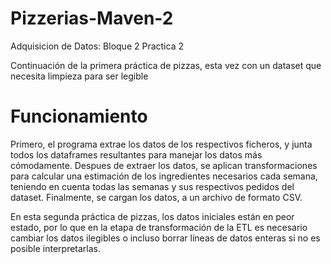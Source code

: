 # Pizzerias-Maven-2
Adquisicion de Datos:    Bloque 2 Practica 2

Continuación de la primera práctica de pizzas, esta vez con un dataset que necesita limpieza para ser legible

# Funcionamiento
Primero, el programa extrae los datos de los respectivos ficheros, y junta todos los dataframes resultantes para manejar los datos más cómodamente. Despues de extraer los datos, se aplican transformaciones para calcular una estimación de los ingredientes necesarios cada semana, teniendo en cuenta todas las semanas y sus respectivos pedidos del dataset. Finalmente, se cargan los datos, a un archivo de formato CSV.

En esta segunda práctica de pizzas, los datos iniciales están en peor estado, por lo que en la etapa de transformación de la ETL es necesario cambiar los datos ilegibles o incluso borrar líneas de datos enteras si no es posible interpretarlas.
